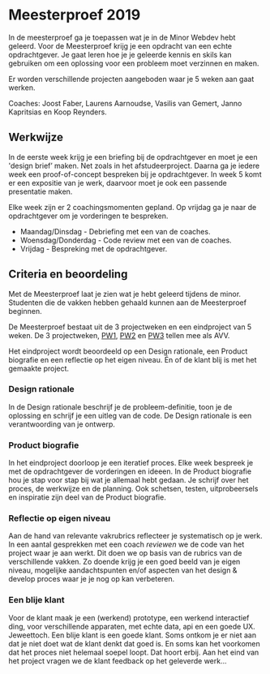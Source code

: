 # Meesterproef 2019

In de meesterproef ga je toepassen wat je in de Minor Webdev hebt geleerd. 
Voor de Meesterproef krijg je een opdracht van een echte opdrachtgever. 
Je gaat leren hoe je je geleerde kennis en skils kan gebruiken om een oplossing voor een probleem moet verzinnen en maken.

Er worden verschillende projecten aangeboden waar je 5 weken aan gaat werken.

Coaches: Joost Faber, Laurens Aarnoudse, Vasilis van Gemert, Janno Kapritsias en Koop Reynders.

## Werkwijze

In de eerste week krijg je een briefing bij de opdrachtgever en moet je een 'design brief’ maken. Net zoals in het afstudeerproject. Daarna ga je iedere week een proof-of-concept bespreken bij je opdrachtgever. In week 5 komt er een expositie van je werk, daarvoor moet je ook een passende presentatie maken.

Elke week zijn er 2 coachingsmomenten gepland. Op vrijdag ga je naar de opdrachtgever om je vorderingen te bespreken.

- Maandag/Dinsdag - Debriefing met een van de coaches.
- Woensdag/Donderdag - Code review met een van de coaches.
- Vrijdag - Bespreking met de opdrachtgever.


## Criteria en beoordeling

Met de Meesterproef laat je zien wat je hebt geleerd tijdens de minor. Studenten die de vakken hebben gehaald kunnen aan de Meesterproef beginnen.

De Meesterproef bestaat uit de 3 projectweken en een eindproject van 5 weken. De 3 projectweken, [PW1](https://github.com/cmda-minor-web/project-1-1819), [PW2](https://github.com/cmda-minor-web/project-2-1819) en [PW3](https://github.com/cmda-minor-web/project-3-1819) tellen mee als AVV.

Het eindproject wordt beoordeeld op een Design rationale, een Product biografie en een reflectie op het eigen niveau. Én of de klant blij is met het gemaakte project.

### Design rationale
In de Design rationale beschrijf je de probleem-definitie, toon je de oplossing en schrijf je een uitleg van de code. De Design rationale is een verantwoording van je ontwerp.

### Product biografie
In het eindproject doorloop je een iteratief proces. Elke week bespreek je met de opdrachtgever de vorderingen en ideeen. In de Product biografie hou je stap voor stap bij wat je allemaal hebt gedaan. Je schrijf over het proces, de werkwijze en de planning. Ook schetsen, testen, uitprobeersels en inspiratie zijn deel van de Product biografie.

### Reflectie op eigen niveau
Aan de hand van relevante vakrubrics reflecteer je systematisch op je werk. In een aantal gesprekken met een coach _reviewen_ we de code van het project waar je aan werkt. Dit doen we op basis van de rubrics van de verschillende vakken. Zo doende krijg je een goed beeld van je eigen niveau, mogelijke aandachtspunten en/of aspecten van het design & develop proces waar je je nog op kan verbeteren.

### Een blije klant
Voor de klant maak je een (werkend) prototype, een werkend interactief ding, voor verschillende apparaten, met echte data, api en een goede UX. Jeweettoch. Een blije klant is een goede klant. Soms ontkom je er niet aan dat je niet doet wat de klant denkt dat goed is. En soms kan het voorkomen dat het proces niet helemaal soepel loopt. Dat hoort erbij. Aan het eind van het project vragen we de klant feedback op het geleverde werk... 
